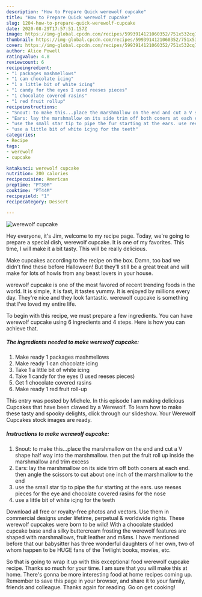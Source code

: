 ```yaml
---
description: "How to Prepare Quick werewolf cupcake"
title: "How to Prepare Quick werewolf cupcake"
slug: 1204-how-to-prepare-quick-werewolf-cupcake
date: 2020-08-29T17:57:51.157Z
image: https://img-global.cpcdn.com/recipes/5993914121060352/751x532cq70/werewolf-cupcake-recipe-main-photo.jpg
thumbnail: https://img-global.cpcdn.com/recipes/5993914121060352/751x532cq70/werewolf-cupcake-recipe-main-photo.jpg
cover: https://img-global.cpcdn.com/recipes/5993914121060352/751x532cq70/werewolf-cupcake-recipe-main-photo.jpg
author: Alice Powell
ratingvalue: 4.8
reviewcount: 6
recipeingredient:
- "1 packages mashmellows"
- "1 can chocolate icing"
- "1 a little bit of white icing"
- "1 candy for the eyes I used reeses pieces"
- "1 chocolate covered rasins"
- "1 red fruit rollup"
recipeinstructions:
- "Snout: to make this...place the marshmallow on the end and cut a V shape half way into the marshmallow. then put the fruit roll up inside the marshmallow and trim excess"
- "Ears: lay the marshmallow on its side trim off both coners at each end. then angle the scissors to cut about one inch of the marshmallow to the end"
- "use the small star tip to pipe the fur starting at the ears. use reeses pieces for the eye and chocolate covered rasins for the nose"
- "use a little bit of white icjng for the teeth"
categories:
- Recipe
tags:
- werewolf
- cupcake

katakunci: werewolf cupcake 
nutrition: 200 calories
recipecuisine: American
preptime: "PT30M"
cooktime: "PT44M"
recipeyield: "1"
recipecategory: Dessert

---
```



![werewolf cupcake](https://img-global.cpcdn.com/recipes/5993914121060352/751x532cq70/werewolf-cupcake-recipe-main-photo.jpg)

Hey everyone, it's Jim, welcome to my recipe page. Today, we're going to prepare a special dish, werewolf cupcake. It is one of my favorites. This time, I will make it a bit tasty. This will be really delicious.

Make cupcakes according to the recipe on the box. Damn, too bad we didn&#39;t find these before Halloween! But they&#39;ll still be a great treat and will make for lots of howls from any beast lovers in your house.

werewolf cupcake is one of the most favored of recent trending foods in the world. It is simple, it is fast, it tastes yummy. It is enjoyed by millions every day. They're nice and they look fantastic. werewolf cupcake is something that I've loved my entire life.


To begin with this recipe, we must prepare a few ingredients. You can have werewolf cupcake using 6 ingredients and 4 steps. Here is how you can achieve that.

<!--inarticleads1-->

##### The ingredients needed to make werewolf cupcake:

1. Make ready 1 packages mashmellows
1. Make ready 1 can chocolate icing
1. Take 1 a little bit of white icing
1. Take 1 candy for the eyes (I used reeses pieces)
1. Get 1 chocolate covered rasins
1. Make ready 1 red fruit roll-up


This entry was posted by Michele. In this episode I am making delicious Cupcakes that have been clawed by a Werewolf. To learn how to make these tasty and spooky delights, click through our slideshow. Your Werewolf Cupcakes stock images are ready. 

<!--inarticleads2-->

##### Instructions to make werewolf cupcake:

1. Snout: to make this...place the marshmallow on the end and cut a V shape half way into the marshmallow. then put the fruit roll up inside the marshmallow and trim excess
1. Ears: lay the marshmallow on its side trim off both coners at each end. then angle the scissors to cut about one inch of the marshmallow to the end
1. use the small star tip to pipe the fur starting at the ears. use reeses pieces for the eye and chocolate covered rasins for the nose
1. use a little bit of white icjng for the teeth


Download all free or royalty-free photos and vectors. Use them in commercial designs under lifetime, perpetual &amp; worldwide rights. These werewolf cupcakes were born to be wild! With a chocolate studded cupcake base and a silky buttercream frosting the werewolf features are shaped with marshmallows, fruit leather and m&amp;ms. I have mentioned before that our babysitter has three wonderful daughters of her own, two of whom happen to be HUGE fans of the Twilight books, movies, etc. 

So that is going to wrap it up with this exceptional food werewolf cupcake recipe. Thanks so much for your time. I am sure that you will make this at home. There's gonna be more interesting food at home recipes coming up. Remember to save this page in your browser, and share it to your family, friends and colleague. Thanks again for reading. Go on get cooking!

